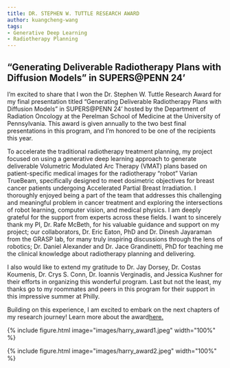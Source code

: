 ```yaml
---
title: DR. STEPHEN W. TUTTLE RESEARCH AWARD
author: kuangcheng-wang
tags: 
- Generative Deep Learning
- Radiotherapy Planning
---
```


## “Generating Deliverable Radiotherapy Plans with Diffusion Models” in SUPERS@PENN 24’ 

I’m excited to share that I won the Dr. Stephen W. Tuttle Research Award for my final presentation titled “Generating Deliverable Radiotherapy Plans with Diffusion Models” in SUPERS@PENN 24’ hosted by the Department of Radiation Oncology at the Perelman School of Medicine at the University of Pennsylvania. This award is given annually to the two best final presentations in this program, and I’m honored to be one of the recipients this year.

To accelerate the traditional radiotherapy treatment planning, my project focused on using a generative deep learning approach to generate deliverable Volumetric Modulated Arc Therapy (VMAT) plans based on patient-specific medical images for the radiotherapy “robot” Varian TrueBeam, specifically designed to meet dosimetric objectives for breast cancer patients undergoing Accelerated Partial Breast Irradiation. I thoroughly enjoyed being a part of the team that addresses this challenging and meaningful problem in cancer treatment and exploring the intersections of robot learning, computer vision, and medical physics. I am deeply grateful for the support from experts across these fields. I want to sincerely thank my PI, Dr. Rafe McBeth, for his valuable guidance and support on my project; our collaborators, Dr. Eric Eaton, PhD and Dr. Dinesh Jayaraman from the GRASP lab, for many truly inspiring discussions through the lens of robotics; Dr. Daniel Alexander and Dr. Jace Grandinetti, PhD for teaching me the clinical knowledge about radiotherapy planning and delivering.

I also would like to extend my gratitude to Dr. Jay Dorsey, Dr. Costas Koumenis, Dr. Crys S. Conn, Dr. Ioannis Verginadis, and Jessica Kushner for their efforts in organizing this wonderful program. Last but not the least, my thanks go to my roommates and peers in this program for their support in this impressive summer at Philly.

Building on this experience, I am excited to embark on the next chapters of my research journey! Learn more about the award[here.](https://www.med.upenn.edu/supers/dr-stephen-tuttle.html)

{%
  include figure.html
  image="images/harry_award1.jpeg"
  width="100%"
%}

{%
  include figure.html
  image="images/harry_award2.jpeg"
  width="100%"
%}
